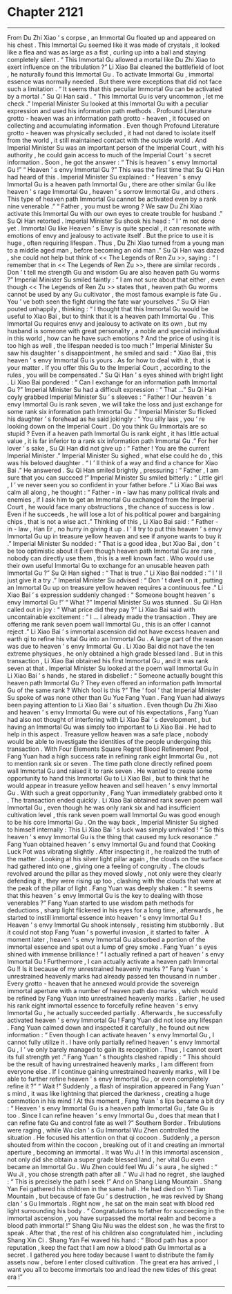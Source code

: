 
# Chapter 2121


---

From Du Zhi Xiao ’ s corpse , an Immortal Gu floated up and appeared on his chest .
This Immortal Gu seemed like it was made of crystals , it looked like a flea and was as large as a fist , curling up into a ball and staying completely silent .
“ This Immortal Gu allowed a mortal like Du Zhi Xiao to exert influence on the tribulation ?” Li Xiao Bai cleaned the battlefield of loot , he naturally found this Immortal Gu .
To activate Immortal Gu , immortal essence was normally needed . But there were exceptions that did not face such a limitation .
“ It seems that this peculiar Immortal Gu can be activated by a mortal .” Su Qi Han said .
“ This Immortal Gu is very uncommon , let me check .” Imperial Minister Su looked at this Immortal Gu with a peculiar expression and used his information path methods .
Profound Literature grotto - heaven was an information path grotto - heaven , it focused on collecting and accumulating information . Even though Profound Literature grotto - heaven was physically secluded , it had not dared to isolate itself from the world , it still maintained contact with the outside world .
And Imperial Minister Su was an important person of the Imperial Court , with his authority , he could gain access to much of the Imperial Court ’ s secret information .
Soon , he got the answer : “ This is heaven ’ s envy Immortal Gu !”
“ Heaven ’ s envy Immortal Gu ?” This was the first time that Su Qi Han had heard of this .
Imperial Minister Su explained : “ Heaven ’ s envy Immortal Gu is a heaven path Immortal Gu , there are other similar Gu like heaven ’ s rage Immortal Gu , heaven ’ s sorrow Immortal Gu , and others . This type of heaven path Immortal Gu cannot be activated even by a rank nine venerable .”
“ Father , you must be wrong ? We saw Du Zhi Xiao activate this Immortal Gu with our own eyes to create trouble for husband .” Su Qi Han retorted .
Imperial Minister Su shook his head : “ I ’ m not done yet . Immortal Gu like Heaven ’ s Envy is quite special , it can resonate with emotions of envy and jealousy to activate itself . But the price to use it is huge , often requiring lifespan . Thus , Du Zhi Xiao turned from a young man to a middle aged man , before becoming an old man .”
Su Qi Han was dazed , she could not help but think of << The Legends of Ren Zu >>, saying : “ I remember that in << The Legends of Ren Zu >>, there are similar records . Don ’ t tell me strength Gu and wisdom Gu are also heaven path Gu worms ?”
Imperial Minister Su smiled faintly : “ I am not sure about that either , even though << The Legends of Ren Zu >> states that , heaven path Gu worms cannot be used by any Gu cultivator , the most famous example is fate Gu . You ’ ve both seen the fight during the fate war yourselves .”
Su Qi Han pouted unhappily , thinking : “ I thought that this Immortal Gu would be useful to Xiao Bai , but to think that it is a heaven path Immortal Gu . This Immortal Gu requires envy and jealousy to activate on its own , but my husband is someone with great personality , a noble and special individual in this world , how can he have such emotions ? And the price of using it is too high as well , the lifespan needed is too much !”
Imperial Minister Su saw his daughter ’ s disappointment , he smiled and said : “ Xiao Bai , this heaven ’ s envy Immortal Gu is yours . As for how to deal with it , that is your matter . If you offer this Gu to the Imperial Court , according to the rules , you will be compensated .”
Su Qi Han ’ s eyes shined with bright light .
Li Xiao Bai pondered : “ Can I exchange for an information path Immortal Gu ?”
Imperial Minister Su had a difficult expression : “ That …”
Su Qi Han coyly grabbed Imperial Minister Su ’ s sleeves : “ Father ! Our heaven ’ s envy Immortal Gu is rank seven , we will take the loss and just exchange for some rank six information path Immortal Gu .”
Imperial Minister Su flicked his daughter ’ s forehead as he said jokingly : “ You silly lass , you ’ re looking down on the Imperial Court . Do you think Gu Immortals are so stupid ? Even if a heaven path Immortal Gu is rank eight , it has little actual value , it is far inferior to a rank six information path Immortal Gu .”
For her lover ’ s sake , Su Qi Han did not give up : “ Father ! You are the current Imperial Minister .”
Imperial Minister Su sighed , what else could he do , this was his beloved daughter .
“ I ’ ll think of a way and find a chance for Xiao Bai .” He answered .
Su Qi Han smiled brightly , pressuring : “ Father , I am sure that you can succeed !”
Imperial Minister Su smiled bitterly : “ Little girl , I ’ ve never seen you so confident in your father before .”
Li Xiao Bai was calm all along , he thought : “ Father - in - law has many political rivals and enemies , if I ask him to get an Immortal Gu exchanged from the Imperial Court , he would face many obstructions , the chance of success is low . Even if he succeeds , he will lose a lot of his political power and bargaining chips , that is not a wise act .”
Thinking of this , Li Xiao Bai said : “ Father - in - law , Han Er , no hurry in giving it up . I ’ ll try to put this heaven ’ s envy Immortal Gu up in treasure yellow heaven and see if anyone wants to buy it .”
Imperial Minister Su nodded : “ That is a good idea , but Xiao Bai , don ’ t be too optimistic about it Even though heaven path Immortal Gu are rare , nobody can directly use them , this is a well known fact . Who would use their own useful Immortal Gu to exchange for an unusable heaven path Immortal Gu ?”
Su Qi Han sighed : “ That is true .”
Li Xiao Bai nodded : “ I ’ ll just give it a try .”
Imperial Minister Su advised : “ Don ’ t dwell on it , putting an Immortal Gu up on treasure yellow heaven requires a continuous fee .”
Li Xiao Bai ’ s expression suddenly changed : “ Someone bought heaven ’ s envy Immortal Gu !”
“ What ?” Imperial Minister Su was stunned .
Su Qi Han called out in joy : “ What price did they pay ?”
Li Xiao Bai said with uncontainable excitement : “ I … I already made the transaction . They are offering me rank seven poem wall Immortal Gu , this is an offer I cannot reject .”
Li Xiao Bai ’ s immortal ascension did not have excess heaven and earth qi to refine his vital Gu into an Immortal Gu . A large part of the reason was due to heaven ’ s envy Immortal Gu .
Li Xiao Bai did not have the ten extreme physiques , he only obtained a high grade blessed land .
But in this transaction , Li Xiao Bai obtained his first Immortal Gu , and it was rank seven at that .
Imperial Minister Su looked at the poem wall Immortal Gu in Li Xiao Bai ’ s hands , he stared in disbelief : “ Someone actually bought this heaven path Immortal Gu ? They even offered an information path Immortal Gu of the same rank ? Which fool is this ?”
The ‘ fool ’ that Imperial Minister Su spoke of was none other than Gu Yue Fang Yuan .
Fang Yuan had always been paying attention to Li Xiao Bai ’ s situation . Even though Du Zhi Xiao and heaven ’ s envy Immortal Gu were out of his expectations , Fang Yuan had also not thought of interfering with Li Xiao Bai ’ s development , but having an Immortal Gu was simply too important to Li Xiao Bai .
He had to help in this aspect .
Treasure yellow heaven was a safe place , nobody would be able to investigate the identities of the people undergoing this transaction .
With Four Elements Square Regret Blood Refinement Pool , Fang Yuan had a high success rate in refining rank eight Immortal Gu , not to mention rank six or seven .
The time path clone directly refined poem wall Immortal Gu and raised it to rank seven .
He wanted to create some opportunity to hand this Immortal Gu to Li Xiao Bai , but to think that he would appear in treasure yellow heaven and sell heaven ’ s envy Immortal Gu .
With such a great opportunity , Fang Yuan immediately grabbed onto it .
The transaction ended quickly .
Li Xiao Bai obtained rank seven poem wall Immortal Gu , even though he was only rank six and had insufficient cultivation level , this rank seven poem wall Immortal Gu was good enough to be his core Immortal Gu .
On the way back , Imperial Minister Su sighed to himself internally : This Li Xiao Bai ’ s luck was simply unrivaled !
“ So this heaven ’ s envy Immortal Gu is the thing that caused my luck resonance .” Fang Yuan obtained heaven ’ s envy Immortal Gu and found that Cooking Luck Pot was vibrating slightly .
After inspecting it , he realized the truth of the matter .
Looking at his silver light pillar again , the clouds on the surface had gathered into one , giving one a feeling of congruity . The clouds revolved around the pillar as they moved slowly , not only were they clearly defending it , they were rising up too , clashing with the clouds that were at the peak of the pillar of light .
Fang Yuan was deeply shaken : “ It seems that this heaven ’ s envy Immortal Gu is the key to dealing with those venerables ?”
Fang Yuan started to use wisdom path methods for deductions , sharp light flickered in his eyes for a long time , afterwards , he started to instill immortal essence into heaven ’ s envy Immortal Gu !
Heaven ’ s envy Immortal Gu shook intensely , resisting him stubbornly . But it could not stop Fang Yuan ’ s powerful invasion , it started to falter .
A moment later , heaven ’ s envy Immortal Gu absorbed a portion of the immortal essence and spat out a lump of grey smoke .
Fang Yuan ’ s eyes shined with immense brilliance !
“ I actually refined a part of heaven ’ s envy Immortal Gu ! Furthermore , I can actually activate a heaven path Immortal Gu !! Is it because of my unrestrained heavenly marks ?”
Fang Yuan ’ s unrestrained heavenly marks had already passed ten thousand in number . Every grotto - heaven that he annexed would provide the sovereign immortal aperture with a number of heaven path dao marks , which would be refined by Fang Yuan into unrestrained heavenly marks .
Earlier , he used his rank eight immortal essence to forcefully refine heaven ’ s envy Immortal Gu , he actually succeeded partially .
Afterwards , he successfully activated heaven ’ s envy Immortal Gu !
Fang Yuan did not lose any lifespan .
Fang Yuan calmed down and inspected it carefully , he found out new information : “ Even though I can activate heaven ’ s envy Immortal Gu , I cannot fully utilize it . I have only partially refined heaven ’ s envy Immortal Gu , I ’ ve only barely managed to gain its recognition . Thus , I cannot exert its full strength yet .”
Fang Yuan ’ s thoughts clashed rapidly : “ This should be the result of having unrestrained heavenly marks , I am different from everyone else . If I continue gaining unrestrained heavenly marks , will I be able to further refine heaven ’ s envy Immortal Gu , or even completely refine it ?”
“ Wait !”
Suddenly , a flash of inspiration appeared in Fang Yuan ’ s mind , it was like lightning that pierced the darkness , creating a huge commotion in his mind !
At this moment , Fang Yuan ’ s lips became a bit dry : “ Heaven ’ s envy Immortal Gu is a heaven path Immortal Gu , fate Gu is too . Since I can refine heaven ’ s envy Immortal Gu , does that mean that I can refine fate Gu and control fate as well ?”
Southern Border .
Tribulations were raging , while Wu clan ’ s Gu Immortal Wu Zhen controlled the situation .
He focused his attention on that qi cocoon .
Suddenly , a person shouted from within the cocoon , breaking out of it and creating an immortal aperture , becoming an immortal .
It was Wu Ji !
In this immortal ascension , not only did she obtain a super grade blessed land , her vital Gu even became an Immortal Gu .
Wu Zhen could feel Wu Ji ’ s aura , he sighed : “ Wu Ji , you chose strength path after all .”
Wu Ji had no regret , she laughed : “ This is precisely the path I seek !”
And on Shang Liang Mountain .
Shang Yan Fei gathered his children in the same hall .
He had died on Yi Tian Mountain , but because of fate Gu ’ s destruction , he was revived by Shang clan ’ s Gu Immortals .
Right now , he sat on the main seat with blood red light surrounding his body .
“ Congratulations to father for succeeding in the immortal ascension , you have surpassed the mortal realm and become a blood path immortal !” Shang Qiu Niu was the eldest son , he was the first to speak .
After that , the rest of his children also congratulated him , including Shang Xin Ci .
Shang Yan Fei waved his hand : “ Blood path has a poor reputation , keep the fact that I am now a blood path Gu Immortal as a secret . I gathered you here today because I want to distribute the family assets now , before I enter closed cultivation . The great era has arrived , I want you all to become immortals too and lead the new tides of this great era !”

---

